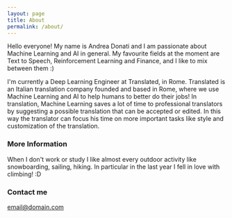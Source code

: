 ```yaml
---
layout: page
title: About
permalink: /about/
---
```


Hello everyone!
My name is Andrea Donati and I am passionate about Machine Learning and AI in general. My favourite fields at the moment are Text to Speech, Reinforcement Learning and Finance, and I like to mix between them :)

I'm currently a Deep Learning Engineer at Translated, in Rome. Translated is an Italian translation company founded and based in Rome, where we use Machine Learning and AI to help humans to better do their jobs!
In translation, Machine Learning saves a lot of time to professional translators by suggesting a possible translation that can be accepted or edited. In this way the translator can focus his time on more important tasks like style and customization of the translation.

### More Information

When I don't work or study I like almost every outdoor activity like snowboarding, sailing, hiking.
In particular in the last year I fell in love with climbing! :D

<!-- Feel free to drop me an email if you find any content interesting and  -->

### Contact me

[email@domain.com](mailto:donati.andrea.00@google.com)